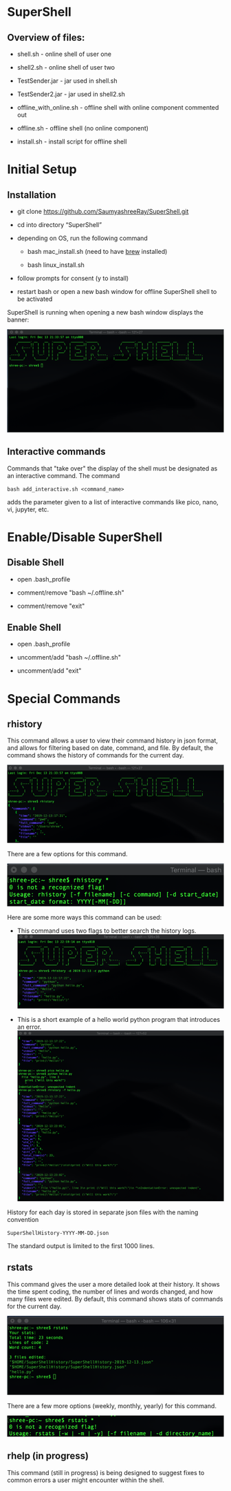 # SuperShell
## Overview of files:

* shell.sh - online shell of user one

* shell2.sh - online shell of user two

* TestSender.jar - jar used in shell.sh

* TestSender2.jar - jar used in shell2.sh

* offline_with_online.sh - offline shell with online component commented out

* offline.sh - offline shell (no online component)

* install.sh - install script for offline shell

# Initial Setup

## Installation 

* git clone https://github.com/SaumyashreeRay/SuperShell.git

* cd into directory “SuperShell”

* depending on OS, run the following command
    
    * bash mac_install.sh (need to have [brew](https://brew.sh) installed)
    
    * bash linux_install.sh
    
* follow prompts for consent (y to install)

* restart bash or open a new bash window for offline SuperShell shell to be activated

SuperShell is running when opening a new bash window displays the banner:

![supershellbanner](https://github.com/SaumyashreeRay/SuperShell/blob/master/images/opening-banner.png)

## Interactive commands

Commands that "take over" the display of the shell must be designated as an interactive command. The command 

    bash add_interactive.sh <command_name>

adds the parameter given to a list of interactive commands like pico, nano, vi, jupyter, etc.

# Enable/Disable SuperShell

## Disable Shell
* open .bash_profile

* comment/remove "bash ~/.offline.sh"

* comment/remove "exit"

## Enable Shell
* open .bash_profile

* uncomment/add "bash ~/.offline.sh"

* uncomment/add "exit"

# Special Commands

## rhistory

This command allows a user to view their command history in json format, and allows for filtering based on date, command, and file. By default, the command shows the history of commands for the current day.

![rhistorydefault](https://github.com/SaumyashreeRay/SuperShell/blob/master/images/rhistory-default.png)

There are a few options for this command.

![rhistoryoptions](https://github.com/SaumyashreeRay/SuperShell/blob/master/images/rhistory-options.png)

Here are some more ways this command can be used:

* This command uses two flags to better search the history logs.
![rhistorydoubleflag](https://github.com/SaumyashreeRay/SuperShell/blob/master/images/rhistory-doubleflag.png)

* This is a short example of a hello world python program that introduces an error.
![rhistorypythonexample](https://github.com/SaumyashreeRay/SuperShell/blob/master/images/helloword-python-example.png)

History for each day is stored in separate json files with the naming convention 
    
    SuperShellHistory-YYYY-MM-DD.json

The standard output is limited to the first 1000 lines. 

## rstats

This command gives the user a more detailed look at their history. It shows the time spent coding, the number of lines  and words changed, and how many files were edited. By default, this command shows stats of commands for the current day.

![rstatsdefault](https://github.com/SaumyashreeRay/SuperShell/blob/master/images/default-rstats.png)

There are a few more options (weekly, monthly, yearly) for this command.

![rstatsoptions](https://github.com/SaumyashreeRay/SuperShell/blob/master/images/rstats-options.png)


## rhelp (in progress)

This command (still in progress) is being designed to suggest fixes to common errors a user might encounter within the shell.

